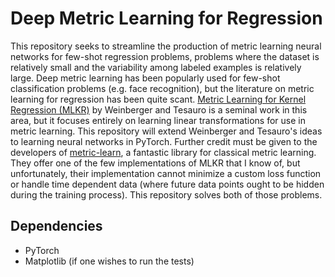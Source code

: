 # Deep Metric Learning for Regression

This repository seeks to streamline the production of metric learning neural networks for few-shot regression problems, problems where
the dataset is relatively small and the variability among labeled examples is relatively large. 
Deep metric learning has been popularly used for few-shot classification problems (e.g. face recognition), but the literature on metric learning for regression has been
quite scant. [Metric Learning for Kernel Regression (MLKR)](https://proceedings.mlr.press/v2/weinberger07a/weinberger07a.pdf) by Weinberger and Tesauro is a seminal work in this
area, but it focuses entirely on learning linear transformations for use in metric learning. This repository will extend Weinberger and Tesauro's ideas to learning neural networks
in PyTorch. Further credit must be given to the developers of [metric-learn](https://github.com/scikit-learn-contrib/metric-learn/tree/master), a fantastic library for classical
metric learning. They offer one of the few implementations of MLKR that I know of, but unfortunately, their implementation cannot minimize a custom loss function or handle time dependent data (where future data points ought to be hidden during the training process). This repository solves both of those problems.

## Dependencies
- PyTorch
- Matplotlib (if one wishes to run the tests)
